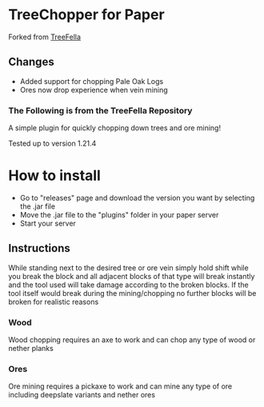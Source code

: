 # TreeChopper for Paper

Forked from [TreeFella](https://hangar.papermc.io/V1ttorassi/TreeFella) 

## Changes

- Added support for chopping Pale Oak Logs
- Ores now drop experience when vein mining

### The Following is from the TreeFella Repository

A simple plugin for quickly chopping down trees and ore mining!

Tested up to version 1.21.4

# How to install

- Go to "releases" page and download the version you want by selecting the .jar file
- Move the .jar file to the "plugins" folder in your paper server
- Start your server

## Instructions
While standing next to the desired tree or ore vein simply hold shift while you break the block and all adjacent blocks of that type will break instantly and the tool used will take damage according to the broken blocks. If the tool itself would break during the mining/chopping no further blocks will be broken for realistic reasons

### Wood
Wood chopping requires an axe to work and can chop any type of wood or nether planks

### Ores
Ore mining requires a pickaxe to work and can mine any type of ore including deepslate variants and nether ores
